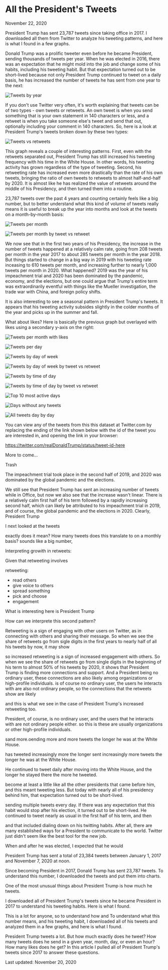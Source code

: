 # All the President's Tweets #

November 22, 2020

President Trump has sent 23,787 tweets since taking office in 2017. I downloaded all them from Twitter to analyze his tweeting patterns, and here is what I found in a few graphs. 

Donald Trump was a prolific tweeter even before he became President, sending thousands of tweets per year. When he was elected in 2016, there was an expectation that he might mold into the job and change some of his habits, including his tweeting habit. But that expectation turned out to be short-lived because not only President Trump continued to tweet on a daily basis, he has increased the number of tweets he has sent from one year to the next:

![Tweets by year][plt1]

If you don't use Twitter very often, it's worth explaining that tweets can be of two types - own tweets or retweets. An own tweet is when you send something that is your own statement in 140 characters or less, and a retweet is when you take someone else's tweet and send that out, optionally including your comment in 140 characters. So, here is a look at President Trump's tweets broken down by these two types: 

![Tweets vs retweets][plt2]

This graph reveals a couple of interesting patterns. First, even with the retweets separated out, President Trump has still increased his tweeting frequency with his time in the White House. In other words, his tweeting activity has grown regardless of the type of tweeting. Second, his retweeting rate has increased even more drastically than the rate of his own tweets, bringing the ratio of own tweets to retweets to almost half-and-half by 2020. It is almost like he has realized the value of retweets around the middle of his Presidency, and then turned them into a routine. 


23,787 tweets over the past 4 years and counting certainly feels like a big number, but to better understand what this kind of volume of tweets really means it is useful to break up the year into months and look at the tweets on a month-by-month basis:

![Tweets per month][plt4]

![Tweets per month by tweet vs retweet][plt5]

We now see that in the first two years of his Presidency, the increase in the number of tweets happened at a relatively calm rate, going from 208 tweets per month in the year 2017 to about 285 tweets per month in the year 2018. But things started to change in a big way in 2019 with his tweeting rate inceasing to 610 tweets per month, and increasing further to nearly 1,000 tweets per month in 2020. What happened? 2019 was the year of his impeachment trial and 2020 has been dominated by the pandemic, economy, and the elections, but one could argue that Trump's entire term was extraordinarily eventful with things like the Mueller investigation, the trade war with China, and foreign policy shifts.

It is also interesting to see a seasonal pattern in President Trump's tweets. It appears that his tweeting activity subsides slightly in the colder months of the year and picks up in the summer and fall.

What about likes? Here is basically the previous graph but overlayed with likes using a secondary y-axis on the right:

![Tweets per month with likes][plt6]




![Tweets per day][plt3]



![Tweets by day of week][plt7]

![Tweets by day of week by tweet vs retweet][plt8]

![Tweets by time of day][plt9]

![Tweets by time of day by tweet vs retweet][plt10]

![Top 10 most active days][plt11]

![Days without any tweets][plt12]

![All tweets day by day][plt13]

You can view any of the tweets from this this dataset at Twitter.com by replacing the ending of the link shown below with the id of the tweet you are interested in, and opening the link in your browser:

https://twitter.com/realDonaldTrump/status/tweet-id-here

More to come...



Trash




The impeachment trial took place in the second half of 2019, and 2020 was dominated by the global pandemic and the elections.  

 We still see that President Trump has sent an increasing number of tweets while in Office, but now we also see that the increase wasn't linear. There is a relatively calm first half of his term followed by a rapidly increasing second half, which can likely be attributed to his impeachment trial in 2019, and of course, the global pandemic and the elections in 2020. Clearly, President Trump 


I next looked at the tweets

 exactly does it mean? How many tweets does this translate to on a monthly basis?  sounds like a big number, 




Interpreting growith in retweets:

Given that retweeting involves 

retweeting:
- read others
- give voice to others
- spread something
- pick and choose
- engagement


What is interesting here is President Trump 


>>>

How can we interprete this second pattern?

Retweeting is a sign of engaging with other users on Twitter, as in connecting with others and sharing their message. So when we see the share of retweets go from sigle digits in the first years to nearly half of all his tweets by now, it may show   

so increased retweeting is a sign of increased engagement with others. So when we see the share of retweets go from single digits in the beginning of his term to almost 50% of his tweets by 2020, it shows that President Trump is finding more connections and support. And a President being no ordinary user, these connections are also likely among organizations or high-profile individuals. 
is of course no ordinary user, the users he interacts with are also not ordinary people, so the connections that the retweets show are likely  

 and this is what we see in the case of President Trump's increased retweeting too.

 President, of course, is no ordinary user, and the users that he interacts with are not ordinary people either.  so this is     these are usually organizations or other high-profile individuals.

>>>

 

sand more.oending more and more tweets the longer he was at the White House. 

has tweeted increasingly more the longer sent increasingly more tweets the longer he was at the White House. 

He continued to tweet daily after moving into the White House, and the longer he stayed there the more he tweeted. 


 become at least a little like all the other presidents that came before him, and this meant tweeting less. But today with nearly all of his presidency behind him, that expectation turned out to be short-lived. 

sending multiple tweets every day. If there was any expectation that this habit would stop after his election, it turned out to be short-lived. He continued to tweet nearly as usual in the first half of his term, and then 



and that included dialing down on his twitting habits. After all, there are many established ways for a President to communicate to the world. Twitter just didn't seem like the best tool for the new job.
 
  When and after he was elected, I expected that he would 

President Trump has sent a total of 23,384 tweets between January 1, 2017 and November 7, 2020 at noon. 

Since becoming President in 2017, Donald Trump has sent 23,787 tweets. To understand this number, I downloaded the tweets and put them into charts.

One of the most unusual things about President Trump is how much he tweets.

I downloaded all of President Trump's tweets since he became President in 2017 to understand his tweeting habits. Here is what I found. 

This is a lot for anyone, so to understand how and To understand what this number means, and his tweeting habit, I downloaded all of his tweets and analyzed them in a few graphs, and here is what I found.

President Trump tweets a lot. But how much exactly does he tweet? How many tweets does he send in a given year, month, day, or even an hour? How many likes does he get? In this article I pulled all of President Trump's tweets since 2017 to answer these questions. 




Last updated: November 20, 2020

[plt1]: images/plt_01.png
[plt2]: images/plt_02.png
[plt3]: images/plt_03.png
[plt4]: images/plt_04.png
[plt5]: images/plt_05.png
[plt6]: images/plt_06.png
[plt7]: images/plt_07.png
[plt8]: images/plt_08.png
[plt9]: images/plt_09.png
[plt10]: images/plt_10.png
[plt11]: images/plt_11.png
[plt12]: images/plt_12.png
[plt13]: images/plt_13.png

